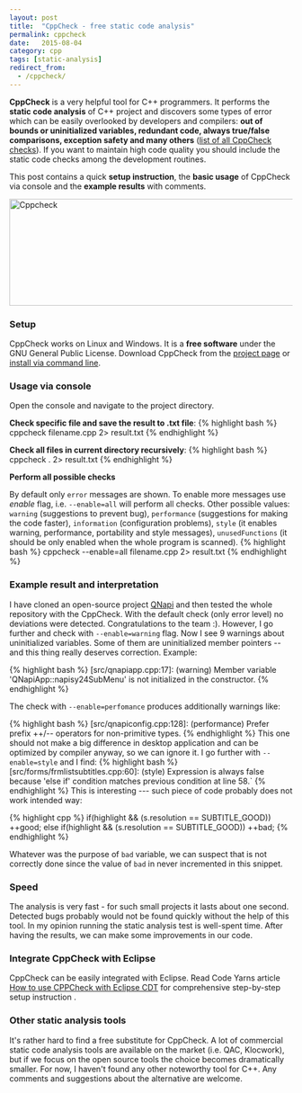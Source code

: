```yaml
---
layout: post
title:  "CppCheck - free static code analysis"
permalink: cppcheck
date:   2015-08-04
category: cpp
tags: [static-analysis]
redirect_from:
  - /cppcheck/
---
```

**CppCheck** is a very helpful tool for C++ programmers. It performs the **static code analysis** of C++ project and discovers some types of error which can be easily overlooked by developers and compilers: **out of bounds or uninitialized variables, redundant code, always true/false comparisons, exception safety and many others** (<a href="http://sourceforge.net/p/cppcheck/wiki/ListOfChecks">list of all CppCheck checks</a>). If you want to maintain high code quality you should include the static code checks among the development routines.

This post contains a quick **setup instruction**, the **basic usage** of CppCheck via console and the **example results** with comments.

<div class="centered">
<img src="{{ site.url }}/assets/post-cppcheck/cppcheck.jpg" height="190" width="600" alt="Cppcheck"/>
</div>


### Setup
CppCheck works on Linux and Windows. It is a **free software** under the GNU General Public License.
Download CppCheck from the <a href="http://sourceforge.net/projects/cppcheck/">project page</a> or <a href="http://installion.co.uk/ubuntu/precise/universe/c/cppcheck/install/index.html">install via command line</a>.

### Usage via console
Open the console and navigate to the project directory.
   
**Check specific file and save the result to .txt file**:
{% highlight bash %}
cppcheck filename.cpp 2> result.txt
{% endhighlight %}

**Check all files in current directory recursively**: 
{% highlight bash %}
cppcheck . 2> result.txt
{% endhighlight %}

**Perform all possible checks**

By default only `error` messages are shown. To enable more messages use <em>enable</em> flag, i.e. `--enable=all` will perform all checks. Other possible values: `warning` (suggestions to prevent bug), `performance` (suggestions for making the code faster), `information` (configuration problems), `style` (it enables warning, performance, portability and style messages), `unusedFunctions` (it should be only enabled when the whole program is scanned). 
{% highlight bash %}
cppcheck --enable=all filename.cpp 2> result.txt
{% endhighlight %}

### Example result and interpretation
I have cloned an open-source project <a href="https://github.com/QNapi/qnapi">QNapi</a> and then tested the whole repository with the CppCheck. With the default check (only error level) no deviations were detected. Congratulations to the team :). However, I go further and check with `--enable=warning` flag. Now I see 9 warnings about uninitialized variables. Some of them are uninitialized member pointers -- and this thing really deserves correction. Example:

{% highlight bash %}
[src/qnapiapp.cpp:17]: (warning) Member variable 
'QNapiApp::napisy24SubMenu' is not initialized in the constructor.
{% endhighlight %}

The check with `--enable=perfomance` produces additionally warnings like:

{% highlight bash %}
[src/qnapiconfig.cpp:128]: (performance) Prefer prefix ++/-- 
operators for non-primitive types.
{% endhighlight %}
This one should not make a big difference in desktop application and can be optimized by compiler anyway, so we can ignore it. I go further with `--enable=style` and I find:
{% highlight bash %}
[src/forms/frmlistsubtitles.cpp:60]: (style) Expression is 
always false because 'else if' condition matches previous 
condition at line 58.`
{% endhighlight %}
This is interesting --- such piece of code probably does not work intended way:

{% highlight cpp %}
if(highlight && (s.resolution == SUBTITLE_GOOD))
   ++good;
else if(highlight && (s.resolution == SUBTITLE_GOOD))
   ++bad;
{% endhighlight %}

Whatever was the purpose of `bad` variable, we can suspect that is not correctly done since the value of `bad` in never incremented in this snippet.

### Speed
The analysis is very fast - for such small projects it lasts about one second. Detected bugs probably would not be found quickly without the help of this tool. In my opinion running the static analysis test is well-spent time. After having the results, we can make some improvements in our code.

### Integrate CppCheck with Eclipse
CppCheck can be easily integrated with Eclipse. Read Code Yarns article <a href="http://codeyarns.com/2015/06/11/how-to-use-cppcheck-with-eclipse-cdt/" target="_blank">How to use CPPCheck with Eclipse CDT</a> for comprehensive step-by-step setup instruction .

### Other static analysis tools
It's rather hard to find a free substitute for CppCheck. A lot of commercial static code analysis tools are available on the market (i.e. QAC, Klocwork), but if we focus on the open source tools the choice becomes dramatically smaller. For now, I haven't found any other noteworthy tool for C++. Any comments and suggestions about the alternative are welcome.
